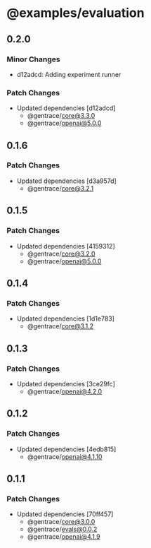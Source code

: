 # @examples/evaluation

## 0.2.0

### Minor Changes

- d12adcd: Adding experiment runner

### Patch Changes

- Updated dependencies [d12adcd]
  - @gentrace/core@3.3.0
  - @gentrace/openai@5.0.0

## 0.1.6

### Patch Changes

- Updated dependencies [d3a957d]
  - @gentrace/core@3.2.1

## 0.1.5

### Patch Changes

- Updated dependencies [4159312]
  - @gentrace/core@3.2.0
  - @gentrace/openai@5.0.0

## 0.1.4

### Patch Changes

- Updated dependencies [1d1e783]
  - @gentrace/core@3.1.2

## 0.1.3

### Patch Changes

- Updated dependencies [3ce29fc]
  - @gentrace/openai@4.2.0

## 0.1.2

### Patch Changes

- Updated dependencies [4edb815]
  - @gentrace/openai@4.1.10

## 0.1.1

### Patch Changes

- Updated dependencies [70ff457]
  - @gentrace/core@3.0.0
  - @gentrace/evals@0.0.2
  - @gentrace/openai@4.1.9

